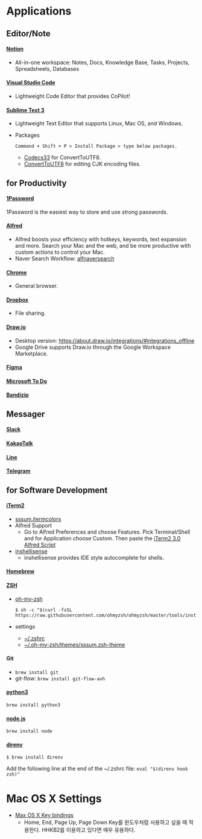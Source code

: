 # Applications

## Editor/Note

#### [Notion](https://www.notion.so/)
- All-in-one workspace: Notes, Docs, Knowledge Base, Tasks, Projects, Spreadsheets, Databases

#### [Visual Studio Code](https://code.visualstudio.com/download)
- Lightweight Code Editor that provides CoPilot!

#### [Sublime Text 3](http://www.sublimetext.com/3)
- Lightweight Text Editor that supports Linux, Mac OS, and Windows.
- Packages

    ```
    Command + Shift + P > Install Package > type below packages.
    ```
    
    - [Codecs33](https://github.com/seanliang/Codecs33/tree/osx) for ConvertToUTF8.
    - [ConvertToUTF8](https://github.com/seanliang/ConvertToUTF8) for editing CJK encoding files.


## for Productivity

#### [1Password](https://1password.com/downloads/)
1Password is the easiest way to store and use strong passwords.

#### [Alfred](https://www.alfredapp.com/help/getting-started/install/)
- Alfred boosts your efficiency with hotkeys, keywords, text expansion and more. Search your Mac and the web, and be more productive with custom actions to control your Mac.
- Naver Search Workflow: [alfnaversearch](https://github.com/Kuniz/alfnaversearch)

#### [Chrome](https://www.google.com/chrome/)
- General browser.

#### [Dropbox](https://www.dropbox.com/desktop)
- File sharing.

#### [Draw.io](https://www.draw.io/)
- Desktop version: https://about.draw.io/integrations/#integrations_offline
- Google Drive supports Draw.io through the Google Workspace Marketplace.

#### [Figma](https://www.figma.com/)

#### [Microsoft To Do](https://todo.microsoft.com/)

#### [Bandizip](https://kr.bandisoft.com/bandizip.mac/)


## Messager

#### [Slack](https://slack.com/)

#### [KakaoTalk](https://www.kakaocorp.com/page/service/service/KakaoTalk)

#### [Line](https://line.me/)

#### [Telegram](https://telegram.org/)


## for Software Development

#### [iTerm2](https://www.iterm2.com)
- [sssum.itermcolors](https://github.com/iandmyhand/settings/blob/master/MacOSX/sssum.itermcolors)
- Alfred Support
    - Go to Alfred Preferences and choose Features. Pick Terminal/Shell and for Application choose Custom. Then paste the [iTerm2 3.0 Alfred Script](https://github.com/iandmyhand/settings/blob/master/MacOSX/iTerm2-3.0AlfredScript.txt)
- [inshellisense](https://github.com/microsoft/inshellisense)
    - inshellisense provides IDE style autocomplete for shells.

#### [Homebrew](https://docs.brew.sh/Installation)

#### [ZSH](https://en.wikipedia.org/wiki/Z_shell)
    
- [oh-my-zsh](https://github.com/robbyrussell/oh-my-zsh)
    
    ```
    $ sh -c "$(curl -fsSL https://raw.githubusercontent.com/ohmyzsh/ohmyzsh/master/tools/install.sh)"
    ```
    
- settings
    - [~/.zshrc](https://github.com/iandmyhand/settings/blob/master/MacOSX/.zshrc)
    - [~/.oh-my-zsh/themes/sssum.zsh-theme](https://github.com/iandmyhand/settings/blob/master/MacOSX/sssum.zsh-theme)

#### Git
- ```brew install git```
- git-flow: ```brew install git-flow-avh```

#### [python3](https://www.python.org/)

```
brew install python3
```

#### [node.js](https://nodejs.org/)

```
brew install node
```

#### [direnv](https://direnv.net/)

```
$ brew install direnv
```

Add the following line at the end of the ~/.zshrc file:
`eval "$(direnv hook zsh)"`


# Mac OS X Settings

- [Max OS X Key bindings](https://github.com/iandmyhand/settings/blob/master/MacOSX/MacOSXKeyBinding.md)
    - Home, End, Page Up, Page Down Key를 윈도우처럼 사용하고 싶을 때 적용한다. HHKB2를 이용하고 있다면 매우 유용하다.
